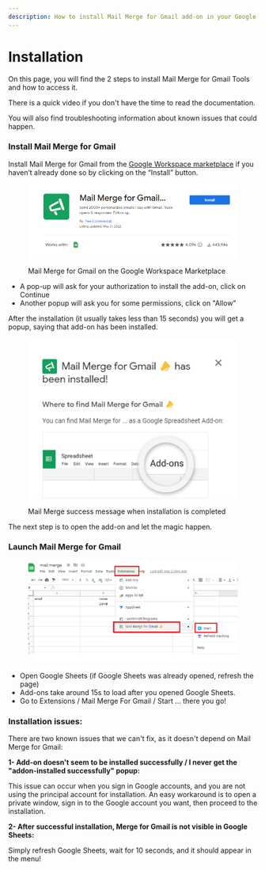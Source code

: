 ```yaml
---
description: How to install Mail Merge for Gmail add-on in your Google Sheets
---
```


# Installation

On this page, you will find the 2 steps to install Mail Merge for Gmail Tools and how to access it.

There is a quick video if you don't have the time to read the documentation.

You will also find troubleshooting information about known issues that could happen.

### Install Mail Merge for Gmail <a href="#h.yh7yiptzhjsv_l" id="h.yh7yiptzhjsv_l"></a>

Install Mail Merge for Gmail from the [Google Workspace marketplace](https://workspace.google.com/marketplace/app/mail\_merge\_for\_gmail\_how/57033717989) if you haven’t already done so by clicking on the “Install” button.

<figure><img src=".gitbook/assets/image.png" alt="Mail Merge for Gmail on the Google Workspace Marketplace"><figcaption><p>Mail Merge for Gmail on the Google Workspace Marketplace</p></figcaption></figure>

* A pop-up will ask for your authorization to install the add-on, click on Continue
* Another popup will ask you for some permissions, click on "Allow"

After the installation (it usually takes less than 15 seconds) you will get a popup, saying that add-on has been installed.

<figure><img src=".gitbook/assets/image%20(3).png" alt="Mail Merge success message when installation is completed"><figcaption><p>Mail Merge success message when installation is completed</p></figcaption></figure>

The next step is to open the add-on and let the magic happen.

### Launch Mail Merge for Gmail <a href="#h.4p9vsne6s5z4_l" id="h.4p9vsne6s5z4_l"></a>

<figure><img src=".gitbook/assets/launch%20mailmerge.png" alt=""><figcaption></figcaption></figure>

* Open Google Sheets (if Google Sheets was already opened, refresh the page)
* Add-ons take around 15s to load after you opened Google Sheets.
* Go to Extensions / Mail Merge For Gmail / Start ... there you go!

### Installation issues: <a href="#h.2zr90orf384h_l" id="h.2zr90orf384h_l"></a>

There are two known issues that we can't fix, as it doesn't depend on Mail Merge for Gmail:

**1- Add-on doesn't seem to be installed successfully / I never get the "addon-installed successfully" popup:**

This issue can occur when you sign in Google accounts, and you are not using the principal account for installation. An easy workaround is to open a private window, sign in to the Google account you want, then proceed to the installation.

**2- After successful installation, Merge for Gmail is not visible in Google Sheets:**

Simply refresh Google Sheets, wait for 10 seconds, and it should appear in the menu!
